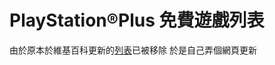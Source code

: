 # PlayStation®Plus 免費遊戲列表
由於原本於維基百科更新的[列表](https://en.wikipedia.org/wiki/List_of_Instant_Game_Collection_games_(Asia))已被移除
於是自己弄個網頁更新
